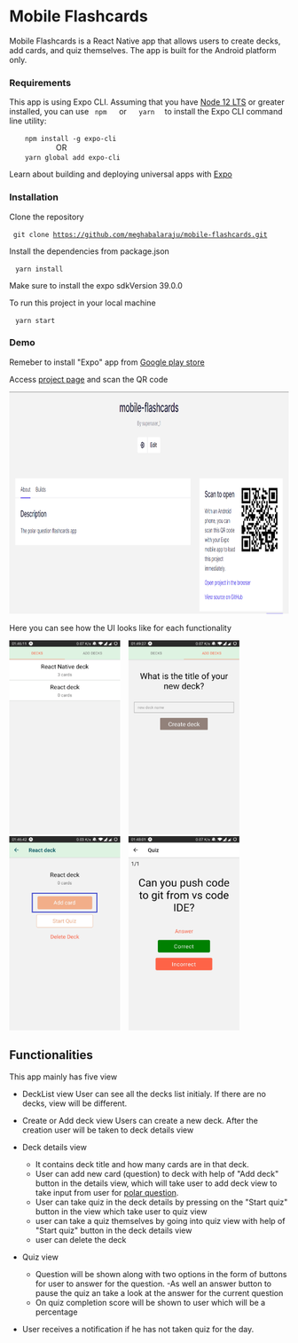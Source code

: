 # Mobile Flashcards

Mobile Flashcards is a React Native app that allows users to create decks, add cards, and quiz themselves. The app is built for the Android platform only.

### Requirements

This app is using Expo CLI. Assuming that you have [Node 12 LTS](https://nodejs.org/en/download/) or greater installed, you can use <code> npm </code> &ensp; or &ensp; <code> yarn </code> &ensp;to install the Expo CLI command line utility:

&ensp;&emsp;<code> npm install -g expo-cli </code> <br />
&ensp;&emsp;&ensp;&emsp;&ensp;&emsp;&ensp;&emsp;OR <br />
&ensp;&emsp;<code> yarn global add expo-cli </code>

Learn about building and deploying universal apps with [Expo](https://docs.expo.io/)

### Installation

Clone the repository

<code> git clone https://github.com/meghabalaraju/mobile-flashcards.git </code>

Install the dependencies from package.json

&ensp; <code>yarn install</code> <br />

Make sure to install the expo sdkVersion 39.0.0

To run this project in your local machine

&ensp; <code>yarn start</code>

### Demo

Remeber to install "Expo" app from [Google play store](https://play.google.com/store/apps/details?id=host.exp.exponent&referrer=www)

Access [project page](https://expo.io/@superuser_1/mobile-flashcards) and scan the QR code

<img src="assets/projectpage.PNG" width="800" height="400">

Here you can see how the UI looks like for each functionality

<img src="assets/decklist.jpg" width="200" height="350"> &ensp; <img src="assets/createdeck.jpg" width="200" height="350"> &ensp; <img src="assets/deckview.png" width="200" height="350"> &ensp; <img src="assets/quiz.jpg" width="200" height="350">

## Functionalities

This app mainly has five view
- DeckList view
User can see all the decks list initialy. If there are no decks, view will be different.

- Create or Add deck view
Users can create a new deck. After the creation user will be taken to deck details view

- Deck details view
    - It contains deck title and how many cards are in that deck. 
    - User can add new card (question) to deck with help of "Add deck" button in the details view, which will take user to add deck view to take input from user for [polar          question](https://www.yourdictionary.com/polar-question).
    - User can take quiz in the deck details by pressing on the "Start quiz" button in the view which take user to quiz view
     - user can take a quiz themselves by going into quiz view with help of "Start quiz" button in the deck details view
    - user can delete the deck
- Quiz view
    - Question will be shown along with two options in the form of buttons for user to answer for the question. 
     -As well an answer button to pause the quiz an take a look at the answer for the current question
     - On quiz completion score will be shown to user which will be a percentage 

- User receives a notification if he has not taken quiz for the day.
